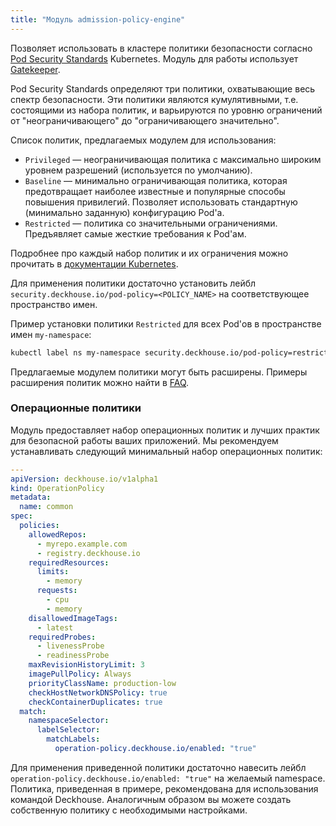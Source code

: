 ```yaml
---
title: "Модуль admission-policy-engine"
---
```


Позволяет использовать в кластере политики безопасности согласно [Pod Security Standards](https://kubernetes.io/docs/concepts/security/pod-security-standards/) Kubernetes. Модуль для работы использует [Gatekeeper](https://open-policy-agent.github.io/gatekeeper/website/docs/).

Pod Security Standards определяют три политики, охватывающие весь спектр безопасности. Эти политики являются кумулятивными, т.е. состоящими из набора политик, и варьируются по уровню ограничений от "неограничивающего" до "ограничивающего значительно".

Список политик, предлагаемых модулем для использования:
- `Privileged` — неограничивающая политика с максимально широким уровнем разрешений (используется по умолчанию).
- `Baseline` — минимально ограничивающая политика, которая предотвращает наиболее известные и популярные способы повышения привилегий. Позволяет использовать стандартную (минимально заданную) конфигурацию Pod'а.
- `Restricted` — политика со значительными ограничениями. Предъявляет самые жесткие требования к Pod'ам.

Подробнее про каждый набор политик и их ограничения можно прочитать в [документации Kubernetes](https://kubernetes.io/docs/concepts/security/pod-security-standards/).

Для применения политики достаточно установить лейбл `security.deckhouse.io/pod-policy=<POLICY_NAME>` на соответствующее пространство имен.

Пример установки политики `Restricted` для всех Pod'ов в пространстве имен `my-namespace`:

```bash
kubectl label ns my-namespace security.deckhouse.io/pod-policy=restricted
```

Предлагаемые модулем политики могут быть расширены. Примеры расширения политик можно найти в [FAQ](faq.html).  

### Операционные политики

Модуль предоставляет набор операционных политик и лучших практик для безопасной работы ваших приложений.
Мы рекомендуем устанавливать следующий минимальный набор операционных политик:

```yaml
---
apiVersion: deckhouse.io/v1alpha1
kind: OperationPolicy
metadata:
  name: common
spec:
  policies:
    allowedRepos:
      - myrepo.example.com
      - registry.deckhouse.io
    requiredResources:
      limits:
        - memory
      requests:
        - cpu
        - memory
    disallowedImageTags:
      - latest
    requiredProbes:
      - livenessProbe
      - readinessProbe
    maxRevisionHistoryLimit: 3
    imagePullPolicy: Always
    priorityClassName: production-low
    checkHostNetworkDNSPolicy: true
    checkContainerDuplicates: true
  match:
    namespaceSelector:
      labelSelector:
        matchLabels:
          operation-policy.deckhouse.io/enabled: "true"
```

Для применения приведенной политики достаточно навесить лейбл `operation-policy.deckhouse.io/enabled: "true"` на желаемый namespace. Политика, приведенная в примере, рекомендована для использования командой Deckhouse. Аналогичным образом вы можете создать собственную политику с необходимыми настройками.

